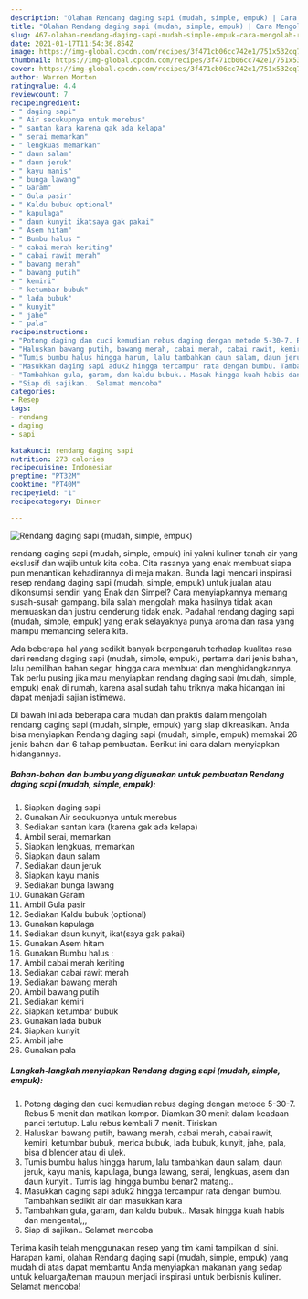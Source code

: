 ```yaml
---
description: "Olahan Rendang daging sapi (mudah, simple, empuk) | Cara Mengolah Rendang daging sapi (mudah, simple, empuk) Yang Sempurna"
title: "Olahan Rendang daging sapi (mudah, simple, empuk) | Cara Mengolah Rendang daging sapi (mudah, simple, empuk) Yang Sempurna"
slug: 467-olahan-rendang-daging-sapi-mudah-simple-empuk-cara-mengolah-rendang-daging-sapi-mudah-simple-empuk-yang-sempurna
date: 2021-01-17T11:54:36.854Z
image: https://img-global.cpcdn.com/recipes/3f471cb06cc742e1/751x532cq70/rendang-daging-sapi-mudah-simple-empuk-foto-resep-utama.jpg
thumbnail: https://img-global.cpcdn.com/recipes/3f471cb06cc742e1/751x532cq70/rendang-daging-sapi-mudah-simple-empuk-foto-resep-utama.jpg
cover: https://img-global.cpcdn.com/recipes/3f471cb06cc742e1/751x532cq70/rendang-daging-sapi-mudah-simple-empuk-foto-resep-utama.jpg
author: Warren Morton
ratingvalue: 4.4
reviewcount: 7
recipeingredient:
- " daging sapi"
- " Air secukupnya untuk merebus"
- " santan kara karena gak ada kelapa"
- " serai memarkan"
- " lengkuas memarkan"
- " daun salam"
- " daun jeruk"
- " kayu manis"
- " bunga lawang"
- " Garam"
- " Gula pasir"
- " Kaldu bubuk optional"
- " kapulaga"
- " daun kunyit ikatsaya gak pakai"
- " Asem hitam"
- " Bumbu halus "
- " cabai merah keriting"
- " cabai rawit merah"
- " bawang merah"
- " bawang putih"
- " kemiri"
- " ketumbar bubuk"
- " lada bubuk"
- " kunyit"
- " jahe"
- " pala"
recipeinstructions:
- "Potong daging dan cuci kemudian rebus daging dengan metode 5-30-7. Rebus 5 menit dan matikan kompor. Diamkan 30 menit dalam keadaan panci tertutup. Lalu rebus kembali 7 menit. Tiriskan"
- "Haluskan bawang putih, bawang merah, cabai merah, cabai rawit, kemiri, ketumbar bubuk, merica bubuk, lada bubuk, kunyit, jahe, pala, bisa d blender atau di ulek."
- "Tumis bumbu halus hingga harum, lalu tambahkan daun salam, daun jeruk, kayu manis, kapulaga, bunga lawang, serai, lengkuas, asem dan daun kunyit.. Tumis lagi hingga bumbu benar2 matang.."
- "Masukkan daging sapi aduk2 hingga tercampur rata dengan bumbu. Tambahkan sedikit air dan masukkan kara"
- "Tambahkan gula, garam, dan kaldu bubuk.. Masak hingga kuah habis dan mengental,,,"
- "Siap di sajikan.. Selamat mencoba"
categories:
- Resep
tags:
- rendang
- daging
- sapi

katakunci: rendang daging sapi 
nutrition: 273 calories
recipecuisine: Indonesian
preptime: "PT32M"
cooktime: "PT40M"
recipeyield: "1"
recipecategory: Dinner

---
```



![Rendang daging sapi (mudah, simple, empuk)](https://img-global.cpcdn.com/recipes/3f471cb06cc742e1/751x532cq70/rendang-daging-sapi-mudah-simple-empuk-foto-resep-utama.jpg)


rendang daging sapi (mudah, simple, empuk) ini yakni kuliner tanah air yang ekslusif dan wajib untuk kita coba. Cita rasanya yang enak membuat siapa pun menantikan kehadirannya di meja makan.
Bunda lagi mencari inspirasi resep rendang daging sapi (mudah, simple, empuk) untuk jualan atau dikonsumsi sendiri yang Enak dan Simpel? Cara menyiapkannya memang susah-susah gampang. bila salah mengolah maka hasilnya tidak akan memuaskan dan justru cenderung tidak enak. Padahal rendang daging sapi (mudah, simple, empuk) yang enak selayaknya punya aroma dan rasa yang mampu memancing selera kita.

Ada beberapa hal yang sedikit banyak berpengaruh terhadap kualitas rasa dari rendang daging sapi (mudah, simple, empuk), pertama dari jenis bahan, lalu pemilihan bahan segar, hingga cara membuat dan menghidangkannya. Tak perlu pusing jika mau menyiapkan rendang daging sapi (mudah, simple, empuk) enak di rumah, karena asal sudah tahu triknya maka hidangan ini dapat menjadi sajian istimewa.




Di bawah ini ada beberapa cara mudah dan praktis dalam mengolah rendang daging sapi (mudah, simple, empuk) yang siap dikreasikan. Anda bisa menyiapkan Rendang daging sapi (mudah, simple, empuk) memakai 26 jenis bahan dan 6 tahap pembuatan. Berikut ini cara dalam menyiapkan hidangannya.

<!--inarticleads1-->

##### Bahan-bahan dan bumbu yang digunakan untuk pembuatan Rendang daging sapi (mudah, simple, empuk):

1. Siapkan  daging sapi
1. Gunakan  Air secukupnya untuk merebus
1. Sediakan  santan kara (karena gak ada kelapa)
1. Ambil  serai, memarkan
1. Siapkan  lengkuas, memarkan
1. Siapkan  daun salam
1. Sediakan  daun jeruk
1. Siapkan  kayu manis
1. Sediakan  bunga lawang
1. Gunakan  Garam
1. Ambil  Gula pasir
1. Sediakan  Kaldu bubuk (optional)
1. Gunakan  kapulaga
1. Sediakan  daun kunyit, ikat(saya gak pakai)
1. Gunakan  Asem hitam
1. Gunakan  Bumbu halus :
1. Ambil  cabai merah keriting
1. Sediakan  cabai rawit merah
1. Sediakan  bawang merah
1. Ambil  bawang putih
1. Sediakan  kemiri
1. Siapkan  ketumbar bubuk
1. Gunakan  lada bubuk
1. Siapkan  kunyit
1. Ambil  jahe
1. Gunakan  pala




<!--inarticleads2-->

##### Langkah-langkah menyiapkan Rendang daging sapi (mudah, simple, empuk):

1. Potong daging dan cuci kemudian rebus daging dengan metode 5-30-7. Rebus 5 menit dan matikan kompor. Diamkan 30 menit dalam keadaan panci tertutup. Lalu rebus kembali 7 menit. Tiriskan
1. Haluskan bawang putih, bawang merah, cabai merah, cabai rawit, kemiri, ketumbar bubuk, merica bubuk, lada bubuk, kunyit, jahe, pala, bisa d blender atau di ulek.
1. Tumis bumbu halus hingga harum, lalu tambahkan daun salam, daun jeruk, kayu manis, kapulaga, bunga lawang, serai, lengkuas, asem dan daun kunyit.. Tumis lagi hingga bumbu benar2 matang..
1. Masukkan daging sapi aduk2 hingga tercampur rata dengan bumbu. Tambahkan sedikit air dan masukkan kara
1. Tambahkan gula, garam, dan kaldu bubuk.. Masak hingga kuah habis dan mengental,,,
1. Siap di sajikan.. Selamat mencoba




Terima kasih telah menggunakan resep yang tim kami tampilkan di sini. Harapan kami, olahan Rendang daging sapi (mudah, simple, empuk) yang mudah di atas dapat membantu Anda menyiapkan makanan yang sedap untuk keluarga/teman maupun menjadi inspirasi untuk berbisnis kuliner. Selamat mencoba!
